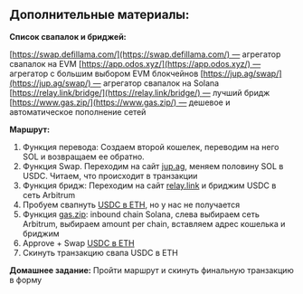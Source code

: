 ## Дополнительные материалы:

  

**Список свапалок и бриджей:**

[https://swap.defillama.com/](https://swap.defillama.com/) — агрегатор свапалок на EVM
[https://app.odos.xyz/](https://app.odos.xyz/) — агрегатор с большим выбором EVM блокчейнов
[https://jup.ag/swap/](https://jup.ag/swap/) — агрегатор свапалок на Solana
[https://relay.link/bridge/](https://relay.link/bridge/) — лучший бридж
[https://www.gas.zip/](https://www.gas.zip/) — дешевое и автоматическое пополнение сетей  

**Маршрут:**

1. Функция перевода: Создаем второй кошелек, переводим на него SOL и возвращаем ее обратно.
2. Функция Swap. Переходим на сайт [jup.ag](https://jup.ag/), меняем половину SOL в USDC. Читаем, что происходит в транзакции
3. Функция бридж: Переходим на сайт [relay.link](https://relay.link/bridge/arbitrum?fromChainId=792703809&fromCurrency=EPjFWdd5AufqSSqeM2qN1xzybapC8G4wEGGkZwyTDt1v&toCurrency=0xaf88d065e77c8cc2239327c5edb3a432268e5831) и бриджим USDC в сеть Arbitrum
4. Пробуем свапнуть [USDC в ETH](https://swap.defillama.com/?chain=arbitrum&from=0xaf88d065e77c8cc2239327c5edb3a432268e5831&tab=swap&to=0x0000000000000000000000000000000000000000), но у нас не получается
5. Функция [gas.zip](https://www.gas.zip/): inbound chain Solana, слева выбираем сеть Arbitrum, выбираем amount per chain, вставляем адрес кошелька и бриджим
6. Approve + Swap [USDC в ETH](https://swap.defillama.com/?chain=arbitrum&from=0xaf88d065e77c8cc2239327c5edb3a432268e5831&tab=swap&to=0x0000000000000000000000000000000000000000)
7. Скинуть транзакцию свапа USDC в ETH

  **Домашнее задание:**
Пройти маршрут и скинуть финальную транзакцию в форму